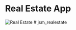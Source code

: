 # Real Estate App

![Real Estate](https://i.ibb.co/jTW4bFC/image.png)
#   j s m _ r e a l e s t a t e  
 